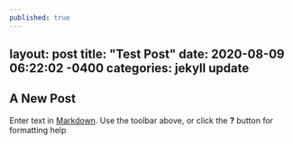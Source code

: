 ```yaml
---
published: true
---
```

layout: post
title:  "Test Post"
date:   2020-08-09 06:22:02 -0400
categories: jekyll update
---

## A New Post

Enter text in [Markdown](http://daringfireball.net/projects/markdown/). Use the toolbar above, or click the **?** button for formatting help